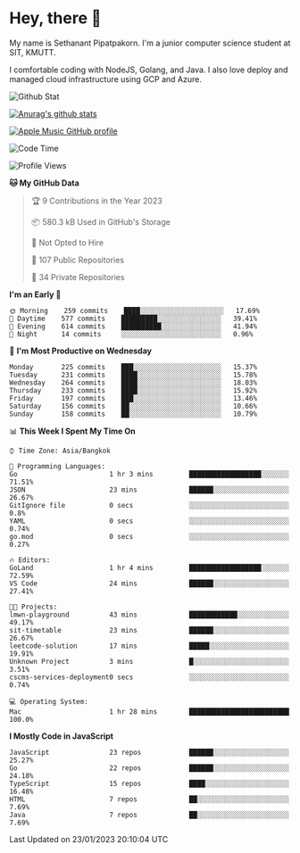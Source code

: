 # Hey, there 🙌
My name is Sethanant Pipatpakorn. I'm a junior computer science student at SIT, KMUTT.

I comfortable coding with NodeJS, Golang, and Java. I also love deploy and managed cloud infrastructure using GCP and Azure.

![Github Stat](https://github-profile-summary-cards.vercel.app/api/cards/profile-details?username=thetkpark&theme=dracula)

[![Anurag's github stats](https://github-readme-stats.vercel.app/api?username=thetkpark&count_private=true&show_icons=true&theme=tokyonight)](https://github.com/anuraghazra/github-readme-stats)

[![Apple Music GitHub profile](https://apple-music-github-profile.rayriffy.com/theme/light.svg?uid=000347.6120fcbefcb74cd59d65c108cc315787.1333)](https://github.com/rayriffy/apple-music-github-profile)

<!--START_SECTION:waka-->
![Code Time](http://img.shields.io/badge/Code%20Time-961%20hrs%202%20mins-blue)

![Profile Views](http://img.shields.io/badge/Profile%20Views-0-blue)

**🐱 My GitHub Data** 

> 🏆 9 Contributions in the Year 2023
 > 
> 📦 580.3 kB Used in GitHub's Storage 
 > 
> 🚫 Not Opted to Hire
 > 
> 📜 107 Public Repositories 
 > 
> 🔑 34 Private Repositories  
 > 
**I'm an Early 🐤** 

```text
🌞 Morning    259 commits    ████░░░░░░░░░░░░░░░░░░░░░   17.69% 
🌆 Daytime    577 commits    █████████░░░░░░░░░░░░░░░░   39.41% 
🌃 Evening    614 commits    ██████████░░░░░░░░░░░░░░░   41.94% 
🌙 Night      14 commits     ░░░░░░░░░░░░░░░░░░░░░░░░░   0.96%

```
📅 **I'm Most Productive on Wednesday** 

```text
Monday       225 commits    ███░░░░░░░░░░░░░░░░░░░░░░   15.37% 
Tuesday      231 commits    ████░░░░░░░░░░░░░░░░░░░░░   15.78% 
Wednesday    264 commits    ████░░░░░░░░░░░░░░░░░░░░░   18.03% 
Thursday     233 commits    ████░░░░░░░░░░░░░░░░░░░░░   15.92% 
Friday       197 commits    ███░░░░░░░░░░░░░░░░░░░░░░   13.46% 
Saturday     156 commits    ██░░░░░░░░░░░░░░░░░░░░░░░   10.66% 
Sunday       158 commits    ██░░░░░░░░░░░░░░░░░░░░░░░   10.79%

```


📊 **This Week I Spent My Time On** 

```text
⌚︎ Time Zone: Asia/Bangkok

💬 Programming Languages: 
Go                       1 hr 3 mins         ██████████████████░░░░░░░   71.51% 
JSON                     23 mins             ██████░░░░░░░░░░░░░░░░░░░   26.67% 
GitIgnore file           0 secs              ░░░░░░░░░░░░░░░░░░░░░░░░░   0.8% 
YAML                     0 secs              ░░░░░░░░░░░░░░░░░░░░░░░░░   0.74% 
go.mod                   0 secs              ░░░░░░░░░░░░░░░░░░░░░░░░░   0.27%

🔥 Editors: 
GoLand                   1 hr 4 mins         ██████████████████░░░░░░░   72.59% 
VS Code                  24 mins             ██████░░░░░░░░░░░░░░░░░░░   27.41%

🐱‍💻 Projects: 
lmwn-playground          43 mins             ████████████░░░░░░░░░░░░░   49.17% 
sit-timetable            23 mins             ██████░░░░░░░░░░░░░░░░░░░   26.67% 
leetcode-solution        17 mins             █████░░░░░░░░░░░░░░░░░░░░   19.91% 
Unknown Project          3 mins              █░░░░░░░░░░░░░░░░░░░░░░░░   3.51% 
cscms-services-deployment0 secs              ░░░░░░░░░░░░░░░░░░░░░░░░░   0.74%

💻 Operating System: 
Mac                      1 hr 28 mins        █████████████████████████   100.0%

```

**I Mostly Code in JavaScript** 

```text
JavaScript               23 repos            ██████░░░░░░░░░░░░░░░░░░░   25.27% 
Go                       22 repos            ██████░░░░░░░░░░░░░░░░░░░   24.18% 
TypeScript               15 repos            ████░░░░░░░░░░░░░░░░░░░░░   16.48% 
HTML                     7 repos             ██░░░░░░░░░░░░░░░░░░░░░░░   7.69% 
Java                     7 repos             ██░░░░░░░░░░░░░░░░░░░░░░░   7.69%

```



 Last Updated on 23/01/2023 20:10:04 UTC
<!--END_SECTION:waka-->
